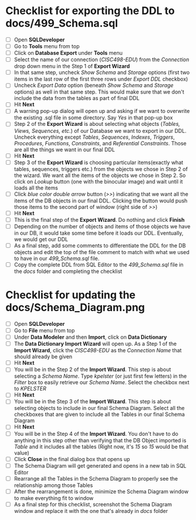 # Checklist for exporting the DDL to docs/499_Schema.sql

- [ ] Open **SQLDeveloper**
- [ ] Go to **Tools** menu from top
- [ ] Click on **Database Export** under **Tools** menu
- [ ] Select the name of our connection (*CISC498-EDU*) from the *Connection* drop down menu in the Step 1 of **Export Wizard**
- [ ] In that same step, uncheck *Show Schema* and *Storage* options (first two items in the last row of the first three rows under *Export DDL* checkbox)
- [ ] Uncheck *Export Data* option (beneath *Show Schema* and *Storage* options) as well in that same step. This would make sure that we don't include the data from the tables as part of final DDL
- [ ] Hit **Next**
- [ ] A warning pop-up dialog will open up and asking if we want to overwrite the existing .sql file in some directory. Say *Yes* in that pop-up box
- [ ] Step 2 of the **Export Wizard** is about selecting what objects (*Tables, Views, Sequences, etc.*) of our Database we want to export in our DDL. Uncheck everything except *Tables*, *Sequences*, *Indexes*, *Triggers*, *Procedures*, *Functions*, *Constraints*, and *Referential Constraints*. Those are all the things we want in our final DDL
- [ ] Hit **Next**
- [ ] Step 3 of the **Export Wizard** is choosing particular items(exactly what tables, sequences, triggers etc.) from the objects we chose in Step 2 of the wizard. We want all the items of the objects we chose in Step 2. So click on *Lookup* button (one with the binocular image) and wait until it loads all the items
- [ ] Click *blue color double arrow* button (*>>*) indicating that we want all the items of the DB objects in our final DDL. Clicking the button would push those items to the second part of window (right side of *>>*)
- [ ] Hit **Next**
- [ ] This is the final step of the **Export Wizard**. Do nothing and click **Finish**
- [ ] Depending on the number of objects and items of those objects we have in our DB, it would take some time before it loads our DDL. Eventually, we would get our DDL
- [ ] As a final step, add some comments to differentiate the DDL for the DB objects and edit the top of the file comment to match with what we used to have in our *499_Schema.sql* file. 
- [ ] Copy the complete DDL from SQL Editor to the *499_Schema.sql* file in the *docs* folder and completing the checklist

# Checklist for updating the docs/Schema_Diagram.png

- [ ] Open **SQLDeveloper**
- [ ] Go to **File** menu from top 
- [ ] Under **Data Modeler** and then **Import**, click on **Data Dictionary**
- [ ] The **Data Dictionary Import Wizard** will open up. As a Step 1 of the **Import Wizard**, click the *CISC498-EDU* as the *Connection Name* that should already be given
- [ ] Hit **Next** 
- [ ] You will be in the Step 2 of the **Import Wizard**. This step is about selecting a *Schema Name*. Type *kpelster* (or just first few letters) in the *Filter* box to easily retrieve our *Schema Name*. Select the checkbox next to *KPELSTER* 
- [ ] Hit **Next**
- [ ] You will be in the Step 3 of the **Import Wizard**. This step is about selecting objects to include in our final Schema Diagram. Select all the checkboxes that are given to include all the Tables in our final Schema Diagram
- [ ] Hit **Next**
- [ ] You will be in the Step 4 of the **Import Wizard**. You don't have to do anything in this step other than verifying that the DB Object imported is *Table* and it includes all the tables (Right now, it's *15* so *15* would be that value)
- [ ] Click **Close** in the final dialog box that opens up
- [ ] The Schema Diagram will get generated and opens in a new tab in SQL Editor
- [ ] Rearrange all the Tables in the Schema Diagram to properly see the relationship among those Tables
- [ ] After the rearrangement is done, minimize the Schema Diagram window to make everything fit to window 
- [ ] As a final step for this checklist, screenshot the Schema Diagram window and replace it with the one that's already in *docs* folder
